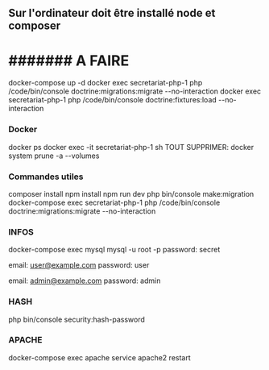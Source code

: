 ## Sur l'ordinateur doit être installé node et composer 

# ####### A FAIRE ######
docker-compose up -d
docker exec secretariat-php-1 php /code/bin/console doctrine:migrations:migrate --no-interaction
docker exec secretariat-php-1 php /code/bin/console doctrine:fixtures:load --no-interaction

### Docker
docker ps
docker exec -it secretariat-php-1 sh
TOUT SUPPRIMER: 
docker system prune -a --volumes

### Commandes utiles
composer install
npm install
npm run dev
php bin/console make:migration
docker-compose exec secretariat-php-1 php /code/bin/console doctrine:migrations:migrate --no-interaction

### INFOS
docker-compose exec mysql mysql -u root -p
password: secret

email: user@example.com 
password: user

email: admin@example.com
password: admin

### HASH
php bin/console security:hash-password

### APACHE
docker-compose exec apache service apache2 restart